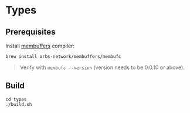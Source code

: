 # Types

## Prerequisites

Install [membuffers](https://github.com/orbs-network/membuffers) compiler:
```
brew install orbs-network/membuffers/membufc
```

> Verify with `membufc --version` (version needs to be 0.0.10 or above).
  
## Build

```
cd types
./build.sh
```